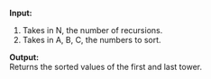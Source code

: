 **Input:**
1. Takes in N, the number of recursions.
2. Takes in A, B, C, the numbers to sort.

**Output:** \
Returns the sorted values of the first and last tower.

